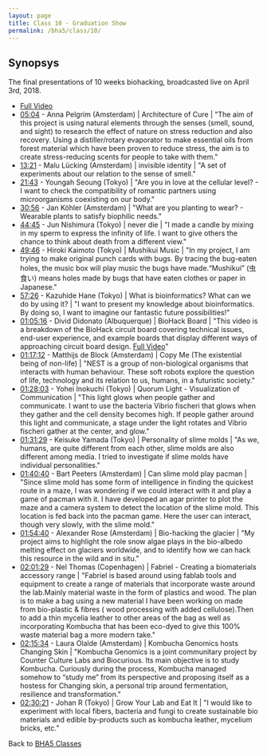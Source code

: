 ```yaml
---
layout: page
title: Class 10 - Graduation Show
permalink: /bha5/class/10/
---
```


## Synopsys

The final presentations of 10 weeks biohacking, broadcasted live on April 3rd, 2018. 

* [Full Video](https://vimeo.com/265259253)
* [05:04](https://vimeo.com/265259253#t=5m4s) - Anna Pelgrim (Amsterdam) | Architecture of Cure | "The aim of this project is using natural elements through the senses (smell, sound, and sight) to research the effect of nature on stress reduction and also recovery. Using a distiller/rotary evaporator to make essential oils from forest material which have been proven to reduce stress, the aim is to create stress-reducing scents for people to take with them."
* [13:21](https://vimeo.com/265259253#t=13m21s) - Malu Lücking (Amsterdam) | invisible identity | "A set of experiments about our relation to the sense of smell."
* [21:43](https://vimeo.com/265259253#t=21m43s) - Youngah Seoung (Tokyo) | "Are you in love at the cellular level? - I want to check the compatibility of romantic partners using microorganisms coexisting on our body."
* [30:56](https://vimeo.com/265259253#t=30m56s) - Jan Köhler (Amsterdam) | "What are you planting to wear? - Wearable plants to satisfy biophilic needs."
* [44:45](https://vimeo.com/265259253#t=44m45s) - Jun Nishimura (Tokyo) | never die | "I made a candle by mixing in my sperm to express the infinity of life. I want to give others the chance to think about death from a different view."
* [49:46](https://vimeo.com/265259253#t=49m46s) - Hiroki Kaimoto (Tokyo) |   Mushikui Music | "In my project, I am trying to make original punch cards with bugs. By tracing the bug-eaten holes, the music box will play music the bugs have made.“Mushikui” (虫食い) means holes made by bugs that have eaten clothes or paper in Japanese."
* [57:26](https://vimeo.com/265259253#t=57m26s) - Kazuhide Hane (Tokyo) | What is bioinformatics? What can we do by using it? | "I want to present my knowledge about bioinformatics. By doing so, I want to imagine our fantastic future possibilities!"
* [01:05:16](https://vimeo.com/265259253#t=1h5m16s) - Divid Didonato (Albuquerque) | BioHack Board | "This video is a breakdown of the BioHack circuit board covering technical issues, end-user experience, and example boards that display different ways of approaching circuit board design. [Full Video](https://www.youtube.com/watch?v=dOaInuWY74g)"
* [01:17:12](https://vimeo.com/265259253#t=1h17m12s) - Matthijs de Block (Amsterdam) | Copy Me (The existential being of non-life) | "NEST is a group of non-biological organisms that interacts with human behaviour. These soft robots explore the question of life, technology and its relation to us, humans, in a futuristic society."
* [01:28:03](https://vimeo.com/265259253#t=1h28m03s) - Yohei Inokuchi (Tokyo) | Quorum Light - Visualization of Communication | "This light glows when people gather and communicate. I want to use the bacteria Vibrio fischeri that glows when they gather and the cell density becomes high. If people gather around this light and communicate, a stage under the light rotates and Vibrio fischeri gather at the center, and glow."
* [01:31:29](https://vimeo.com/265259253#t=1h31m29s) - Keisuke Yamada (Tokyo) | Personality of slime molds | "As we, humans, are quite different from each other, slime molds are also different among media. I tried to investigate if slime molds have individual personalities."
* [01:40:40](https://vimeo.com/265259253#t=1h40m40s) - Bart Peeters (Amsterdam) | Can slime mold play pacman | "Since slime mold has some form of intelligence in finding the quickest route in a maze, I was wondering if we could interact with it and play a game of pacman with it. I have developed an agar printer to plot the maze and a camera system to detect the location of the slime mold. This location is fed back into the pacman game. Here the user can interact, though very slowly, with the slime mold."
* [01:54:40](https://vimeo.com/265259253#t=1h54m40s) - Alexander Rose (Amsterdam) | Bio-hacking the glacier | "My project aims to highlight the role snow algae plays in the bio-albedo melting effect on glaciers worldwide, and to identify how we can hack this resource in the wild and in situ."
* [02:01:29](https://vimeo.com/265259253#t=2h01m29s) - Nel Thomas (Copenhagen) | Fabriel - Creating a biomaterials accessory range | "Fabriel is based around using fablab tools and equipment to create a range of materials that incorporate waste around the lab.Mainly material waste in the form of plastics and wood. The plan is to make a bag using a new material I have been working on made from bio-plastic & fibres ( wood processing with added cellulose).Then to add a thin mycelia leather to other areas of the bag as well as incorporating Kombucha that has been eco-dyed to give this 100% waste material bag a more modern take."  
* [02:15:34](https://vimeo.com/265259253#t=2h15m34s) - Laura Olalde (Amsterdam) |   Kombucha Genomics hosts Changing Skin | "Kombucha Genomics is a joint communitary project by Counter Culture Labs and Biocurious. Its main objective is to study Kombucha. Curiously during the process, Kombucha managed somehow to “study me” from its perspective and proposing itself as a hostess for Changing skin, a personal trip around fermentation, resilience and transformation." 
* [02:30:21](https://vimeo.com/265259253#t=2h30m21s) - Johan R (Tokyo) | Grow Your Lab and Eat It | "I would like to experiment with local fibers, bacteria and fungi to create sustainable bio materials and edible by-products such as kombucha leather, mycelium bricks, etc."
  
Back to [BHA5 Classes](/bha5/classes/)